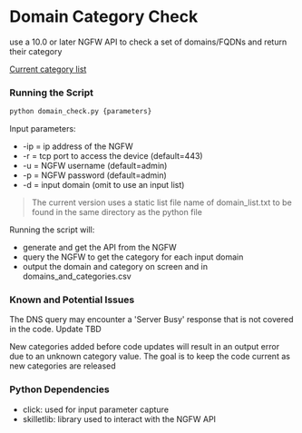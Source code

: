 # Domain Category Check

use a 10.0 or later NGFW API to check a set of domains/FQDNs and return their
 category

[Current category list](https://docs.paloaltonetworks.com/pan-os/10-0/pan-os-new-features/content-inspection-features/dns-security-signature-categories.html#:~:text=DNS%20Security%20Categories%20allows%20you,for%20a%20given%20signature%20source.)

### Running the Script

```python
python domain_check.py {parameters}
```

Input parameters:

* -ip = ip address of the NGFW
* -r = tcp port to access the device (default=443)
* -u = NGFW username (default=admin)
* -p = NGFW password (default=admin)
* -d = input domain (omit to use an input list)

> The current version uses a static list file name of domain_list.txt to be
> found in the same directory as the python file

Running the script will:

* generate and get the API from the NGFW
* query the NGFW to get the category for each input domain
* output the domain and category on screen and in domains_and_categories.csv


### Known and Potential Issues

The DNS query may encounter a 'Server Busy' response that is not covered in the
code. Update TBD

New categories added before code updates will result in an output error due to
an unknown category value. The goal is to keep the code current as new 
categories are released

### Python Dependencies

* click: used for input parameter capture
* skilletlib: library used to interact with the NGFW API

